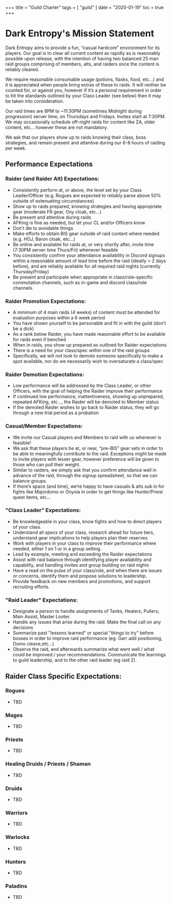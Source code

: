 +++
title = "Guild Charter"
tags = [
    "guild"
]
date = "2020-01-19"
toc = true
+++

# Dark Entropy's Mission Statement

Dark Entropy aims to provide a fun, “casual hardcore” environment for its players. Our goal is to clear all current content as rapidly as is reasonably possible upon release, with the intention of having two balanced 25 man raid groups comprising of members, alts, and raiders once the content is reliably cleared.

We require reasonable consumable usage (potions, flasks, food, etc…) and it is appreciated when people bring extras of these to raids. It will neither be counted for, or against you, however if it’s a personal requirement in order to hit the standards outlined by your Class Leader (see below) then it may be taken into consideration.

Our raid times are 8PM to ~11:30PM (sometimes Midnight during progression) server time, on Thursdays and Fridays. Invites start at 7:30PM. We may occasionally schedule off-night raids for content like ZA, older content, etc... however these are not mandatory.

We ask that our players show up to raids knowing their class, boss strategies, and remain present and attentive during our 6-8 hours of raiding per week.

## Performance Expectations

### Raider (and Raider Alt) Expectations:
- Consistently perform at, or above, the level set by your Class Leader/Officer (e.g. Rogues are expected to reliably parse above 50% outside of extenuating circumstances)
- Show up to raids prepared, knowing strategies and having appropriate gear (moderate FR gear, Ony cloak, etc…)
- Be present and attentive during raids
- AFKing is fine as needed, but let your CL and/or Officers know
- Don’t die to avoidable things
- Make efforts to obtain BIS gear outside of raid content where needed (e.g. HOJ, Baron cloak, etc…)
- Be online and available for raids at, or very shortly after, invite time (7:30PM server time Thurs/Fri) whenever feasible
- You consistently confirm your attendance availability in Discord signups within a reasonable amount of lead time before the raid (ideally > 2 days before), and are reliably available for all required raid nights (currently Thursday/Friday)
- Be present and participate when appropriate in class/role-specific commutation channels, such as in-game and discord class/role channels.

### Raider Promotion Expectations:
- A minimum of 4 main raids (4 weeks) of content must be attended for evaluation purposes within a 6 week period
- You have shown yourself to be personable and fit in with the guild (don’t be a dick)
- As a rank below Raider, you have made reasonable effort to be available for raids even if benched
- When in raids, you show up prepared as outlined for Raider expectations
- There is a need for your class/spec within one of the raid groups
- Specifically, we will not look to demote someone specifically to make a spot available, nor do we necessarily wish to oversaturate a class/spec

### Raider Demotion Expectations:
- Low performance will be addressed by the Class Leader, or other Officers, with the goal of helping the Raider improve their performance
- If continued low performance, inattentiveness, showing up unprepared, repeated AFKing, etc…, the Raider will be demoted to Member status
- If the demoted Raider wishes to go back to Raider status, they will go through a new trial period as a probation

### Casual/Member Expectations:
- We invite our Casual players and Members to raid with us whenever is feasible! 
- We ask that these players be at, or near, “pre-BIS” gear sets in order to be able to meaningfully contribute to the raid. Exceptions might be made to invite players with lesser gear, however preference will be given to those who can pull their weight.
- Similar to raiders, we simply ask that you confirm attendance well in advance of the raid, through the signup spreadsheet, so that we can balance groups.
- If there’s space (and time), we’re happy to have casuals & alts sub in for fights like Majordomo or Onyxia in order to get things like Hunter/Priest quest items, etc...

### "Class Leader" Expectations:
- Be knowledgeable in your class, know fights and how to direct players of your class.
- Understand all specs of your class, research ahead for future tiers, understand gear implications to help players plan their reserves
- Work with players in your class to improve their performance where needed, either 1 on 1 or in a group setting.
- Lead by example, meeting and exceeding the Raider expectations
- Assist with raid balance through identifying player availability and capability, and handling invites and group building on raid nights
- Have a read on the pulse of your class/role, and when there are issues or concerns, identify them and propose solutions to leadership.
- Provide feedback on new members and promotions, and support recruiting efforts.

### "Raid Leader" Expectations:
- Designate a person to handle assignments of Tanks, Healers, Pullers, Main Assist, Master Looter.
- Handle any issues that arise during the raid. Make the final call on any decisions
- Summarize past "lessons learned" or special "things to try" before bosses in order to improve raid performance (eg: Garr add positioning, Domo cleave,etc…)
- Observe the raid, and afterwards summarize what went well / what could be improved / your recommendations. Communicate the learnings to guild leadership, and to the other raid leader (eg raid 2).

## Raider Class Specific Expectations:

### Rogues
- TBD

### Mages
- TBD

### Priests
- TBD

### Healing Druids / Priests / Shaman
- TBD
	
### Druids
- TBD

### Warriors
- TBD

### Warlocks
- TBD

### Hunters
- TBD

### Paladins
- TBD

